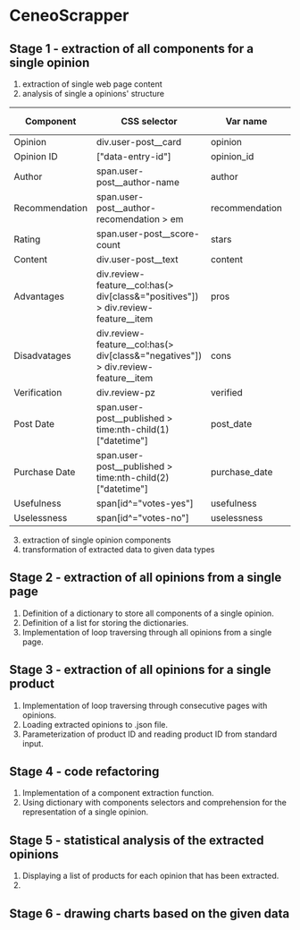 # CeneoScrapper
## Stage 1 - extraction of all components for a single opinion
1. extraction of single web page content
2. analysis of single a opinions' structure

|  Component   |                                   CSS selector                                  |   Var name   |Data type|
|--------------|---------------------------------------------------------------------------------|--------------|---------|
|Opinion       |div.user-post__card                                                              |opinion       |dict     |
|Opinion ID    |["data-entry-id"]                                                                |opinion_id    |str      |
|Author        |span.user-post__author-name                                                      |author        |str      |
|Recommendation|span.user-post__author-recomendation > em                                        |recommendation|bool     |
|Rating        |span.user-post__score-count                                                      |stars         |float    |
|Content       |div.user-post__text                                                              |content       |str      |
|Advantages    |div.review-feature__col:has(> div[class&="positives"]) > div.review-feature__item|pros          |list(str)|
|Disadvatages  |div.review-feature__col:has(> div[class&="negatives"]) > div.review-feature__item|cons          |list(str)|
|Verification  |div.review-pz                                                                    |verified      |bool     |
|Post Date     |span.user-post__published > time:nth-child(1)["datetime"]                        |post_date     |date     |
|Purchase Date |span.user-post__published > time:nth-child(2)["datetime"]                        |purchase_date |date     |
|Usefulness    |span[id^="votes-yes"]                                                            |usefulness    |int      |
|Uselessness   |span[id^="votes-no"]                                                             |uselessness   |int      |

3. extraction of single opinion components
4. transformation of extracted data to given data types

## Stage 2 - extraction of all opinions from a single page
1. Definition of a dictionary to store all components of a single opinion.
2. Definition of a list for storing the dictionaries.
3. Implementation of loop traversing through all opinions from a single page.

## Stage 3 - extraction of all opinions for a single product
1. Implementation of loop traversing through consecutive pages with opinions.
2. Loading extracted opinions to .json file.
3. Parameterization of product ID and reading product ID from standard input.

## Stage 4 - code refactoring
1. Implementation of a component extraction function.
2. Using dictionary with components selectors and comprehension for the representation of a single opinion.

## Stage 5 - statistical analysis of the extracted opinions
1. Displaying a list of products for each opinion that has been extracted.
2. 

## Stage 6 - drawing charts based on the given data
